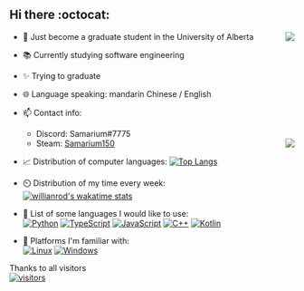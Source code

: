 ## Hi there :octocat:
<a title="stats"><img align="right" src="https://github-readme-stats.vercel.app/api?username=Samarium150&count_private=true&show_icons=true" /></a>

- :school: Just become a graduate student in the University of Alberta
- :books: Currently studying software engineering
- :sparkles: Trying to graduate
- :globe_with_meridians: Language speaking: mandarin Chinese / English
- :mailbox: Contact info:
    - Discord: Samarium#7775
    - Steam: [Samarium150](https://steamcommunity.com/id/941295333)
    <a title="trophy"><img align="right" src="https://github-profile-trophy.vercel.app/?username=samarium150&row=2&column=3&margin-w=5&margin-h=5&no-bg=true" /></a>
- :chart_with_upwards_trend: Distribution of computer languages:
[![Top Langs](https://github-readme-stats.vercel.app/api/top-langs/?username=Samarium150&exclude_repo=jekyll-TeXt-theme-template,samarium150.github.io&layout=compact&langs_count=6 "Top languages")]()

- :timer_clock: Distribution of my time every week:  
[![willianrod's wakatime stats](https://github-readme-stats.vercel.app/api/wakatime?username=Samarium150&layout=compact)](https://wakatime.com/@Samarium150 "WakaTime")

- :mechanical_arm: List of some languages I would like to use:  
[![Python](https://img.shields.io/badge/-Python-blue?style=flat-square&logo=Python&logoColor=fff)](https://www.python.org/)
[![TypeScript](https://img.shields.io/badge/-TypeScript-3e74a2?style=flat-square&logo=TypeScript&logoColor=fff)](https://www.typescriptlang.org/)
[![JavaScript](https://img.shields.io/badge/-JavaScript-yellow?style=flat-square&logo=JavaScript&logoColor=fff)](https://www.javascript.com/)
[![C++](https://img.shields.io/badge/-C++-red?style=flat-square&logo=C%2B%2B&logoColor=fff)](https://www.cplusplus.com/)
[![Kotlin](https://img.shields.io/badge/-Kotlin-orange?style=flat-square&logo=Kotlin&logoColor=fff)](https://kotlinlang.org/)
- :wind_chime: Platforms I'm familiar with:   
[![Linux](https://img.shields.io/badge/-Linux-black?style=flat-square&logo=Linux&logoColor=fff)](https://ubuntu.com/)
[![Windows](https://img.shields.io/badge/-Windows-0078D6?style=flat-square&logo=Windows)](https://www.microsoft.com/en-ca/windows)

Thanks to all visitors  
[![visitors](https://profile-counter.glitch.me/Samarium150/count.svg)]()
